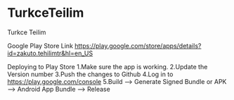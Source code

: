 # TurkceTeilim
Turkce Teilim

Google Play Store Link
https://play.google.com/store/apps/details?id=zakuto.tehilimtr&hl=en_US


Deploying to Play Store
    1.Make sure the app is working.
    2.Update the Version number
    3.Push the changes to Github
    4.Log in to https://play.google.com/console
    5.Build --> Generate Signed Bundle or APK --> Android App Bundle --> Release
